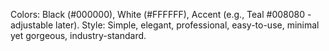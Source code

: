 Colors: Black (#000000), White (#FFFFFF), Accent (e.g., Teal #008080 - adjustable later).
Style: Simple, elegant, professional, easy-to-use, minimal yet gorgeous, industry-standard.